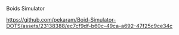 Boids Simulator 

https://github.com/pekaram/Boid-Simulator-DOTS/assets/23138388/ec7cf9df-b60c-49ca-a692-47f25c9ce34c

